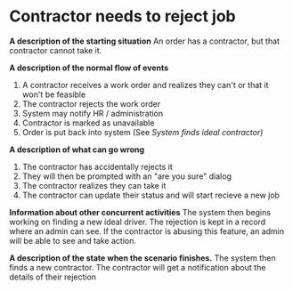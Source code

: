 # Contractor needs to reject job
**A description of the starting situation**
An order has a contractor, but that contractor cannot take it.

**A description of the normal flow of events**
1. A contractor receives a work order and realizes they can't or that it won't be feasible
2. The contractor rejects the work order
  1. System may notify HR / administration
4. Contractor is marked as unavailable
5. Order is put back into system (See _System finds ideal contractor)_

**A description of what can go wrong**

1. The contractor has accidentally rejects it
  1. They will then be prompted with an "are you sure" dialog
2. The contractor realizes they can take it
  1. The contractor can update their status and will start recieve a new job


**Information about other concurrent activities**
The system then begins working on finding a new ideal driver. The rejection is kept in a record where an admin can see. If the contractor is abusing this feature, an admin will be able to see and take action.

**A description of the state when the scenario finishes.**
The system then finds a new contractor. The contractor will get a notification about the details of their rejection
